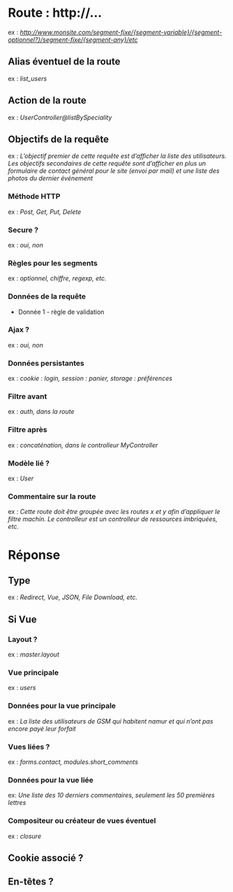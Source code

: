 # Route : http://…
ex : *http://www.monsite.com/segment-fixe/{segment-variable}/{segment-optionnel?}/segment-fixe/{segment-any}/etc*

## Alias éventuel de la route
ex : *list_users*

## Action de la route
ex : *UserController@listBySpeciality*

## Objectifs de la requête
ex : *L’objectif premier de cette requête est d’afficher la liste des utilisateurs. Les objectifs secondaires de cette requête sont d’afficher en plus un formulaire de contact général pour le site (envoi par mail) et une liste des photos du dernier événement*

### Méthode HTTP
ex : *Post, Get, Put, Delete*

### Secure ?
ex : *oui, non*

### Règles pour les segments
ex : *optionnel, chiffre, regexp, etc.*

### Données de la requête
- Donnée 1 - règle de validation
 
### Ajax ?
ex : *oui, non*

### Données persistantes
ex : *cookie : login, session : panier, storage : préférences*

### Filtre avant
ex : *auth, dans la route*

### Filtre après
ex : *concaténation, dans le controlleur MyController*

### Modèle lié ?
ex : *User*

### Commentaire sur la route
ex : *Cette route doit être groupée avec les routes x et y afin d’appliquer le filtre machin. Le controlleur est un controlleur de ressources imbriquées, etc.*

# Réponse
## Type
ex : *Redirect, Vue, JSON, File Download, etc.*

## Si Vue
### Layout ?
ex : *master.layout*
### Vue principale
ex : *users*
### Données pour la vue principale
ex : *La liste des utilisateurs de GSM qui habitent namur et qui n’ont pas encore payé leur forfait* 

### Vues liées ?
ex : *forms.contact, modules.short_comments*
### Données pour la vue liée
ex: *Une liste des 10 derniers commentaires, seulement les 50 premières lettres*

### Compositeur ou créateur de vues éventuel
ex : *closure*

## Cookie associé ?
## En-têtes ?
